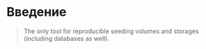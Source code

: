 # Введение

> The only tool for reproducible seeding volumes and storages (including
> databases as well).
